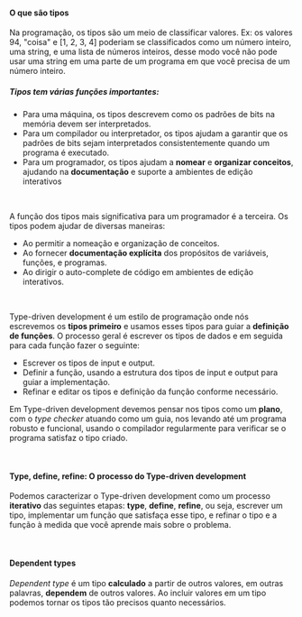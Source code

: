 
#### O que são tipos

Na programação, os tipos são um meio de classificar valores. Ex: os valores 94, "coisa" e [1, 2, 3, 4]
poderiam se classificados como um número inteiro, uma string, e uma lista de números inteiros, desse modo
você não pode usar uma string em uma parte de um programa em que você precisa de um número inteiro.

##### Tipos tem várias funções importantes:

* Para uma máquina, os tipos descrevem como os padrões de bits na memória devem ser interpretados.
* Para um compilador ou interpretador, os tipos ajudam a garantir que os padrões de bits sejam interpretados consistentemente quando um programa é executado.
* Para um programador, os tipos ajudam a **nomear** e **organizar conceitos**, ajudando na **documentação** e suporte a ambientes de edição interativos  

<br>

A função dos tipos mais significativa para um programador é a terceira. Os tipos podem ajudar de diversas maneiras:

* Ao permitir a nomeação e organização de conceitos.
* Ao fornecer **documentação explícita** dos propósitos de variáveis, funções, e programas.
* Ao dirigir o auto-complete de código em ambientes de edição interativos.

<br>

Type-driven development é um estilo de programação onde nós escrevemos os **tipos primeiro** e usamos esses tipos para guiar a
**definição de funções**. O processo geral é escrever os tipos de dados e em seguida para cada função fazer o seguinte:

* Escrever os tipos de input e output.
* Definir a função, usando a estrutura dos tipos de input e output para guiar a implementação.
* Refinar e editar os tipos e definição da função conforme necessário.

Em Type-driven development devemos pensar nos tipos como um **plano**, com o *type checker* atuando como um guia, nos
levando até um programa robusto e funcional, usando o compilador regularmente para verificar se o programa satisfaz
o tipo criado.

<br>

#### Type, define, refine: O processo do Type-driven development

Podemos caracterizar o Type-driven development como um processo **iterativo** das seguintes etapas: **type**, **define**, **refine**, ou seja, escrever um tipo, implementar um função que satisfaça esse tipo, e refinar o tipo e a função à medida que você aprende mais sobre o problema.

<br>

#### Dependent types

*Dependent type* é um tipo **calculado** a partir de outros valores, em outras palavras, **dependem** de outros valores.
Ao incluir valores em um tipo podemos tornar os tipos tão precisos quanto necessários.



